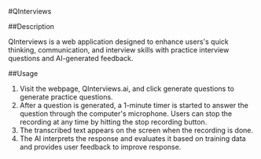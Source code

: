 #QInterviews

##Description

QInterviews is a web application designed to enhance users's quick thinking, communication, and interview skills with practice interview questions and AI-generated feedback.

##Usage

1. Visit the webpage, QInterviews.ai, and click generate questions to generate practice questions.
2. After a question is generated, a 1-minute timer is started to answer the question through the computer's microphone. Users can stop the recording at any time by hitting the stop recording button.
3. The transcribed text appears on the screen when the recording is done.
4. The AI interprets the response and evaluates it based on training data and provides user feedback to improve response.
